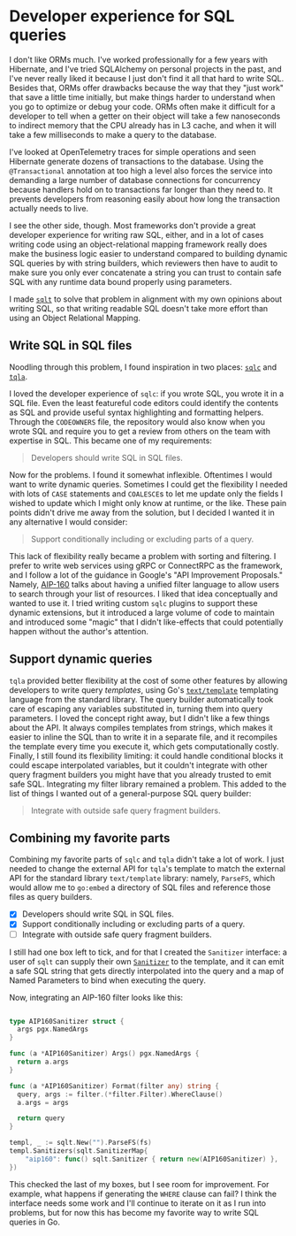 # Developer experience for SQL queries

I don't like ORMs much. I've worked professionally for a few years with
Hibernate, and I've tried SQLAlchemy on personal projects in the past, and I've
never really liked it because I just don't find it all that hard to write SQL.
Besides that, ORMs offer drawbacks because the way that they "just work" that
save a little time initially, but make things harder to understand when you go
to optimize or debug your code. ORMs often make it difficult for a developer to
tell when a getter on their object will take a few nanoseconds to indirect
memory that the CPU already has in L3 cache, and when it will take a few
milliseconds to make a query to the database.

I've looked at OpenTelemetry traces for simple operations and seen Hibernate
generate dozens of transactions to the database. Using the `@Transactional`
annotation at too high a level also forces the service into demanding a large
number of database connections for concurrency because handlers hold on to
transactions far longer than they need to. It prevents developers from reasoning
easily about how long the transaction actually needs to live.

I see the other side, though. Most frameworks don't provide a great developer
experience for writing raw SQL, either, and in a lot of cases writing code using
an object-relational mapping framework really does make the business logic
easier to understand compared to building dynamic SQL queries by with string
builders, which reviewers then have to audit to make sure you only ever
concatenate a string you can trust to contain safe SQL with any runtime data
bound properly using parameters.

I made [`sqlt`](https://github.com/hxtk/sqlt) to solve that problem in alignment
with my own opinions about writing SQL, so that writing readable SQL doesn't
take more effort than using an Object Relational Mapping.

<!-- truncate -->

## Write SQL in SQL files

Noodling through this problem, I found inspiration in two places:
[`sqlc`](https://sqlc.dev/) and [`tqla`](https://github.com/VauntDev/tqla).

I loved the developer experience of `sqlc`: if you wrote SQL, you wrote it in a
SQL file. Even the least featureful code editors could identify the contents as
SQL and provide useful syntax highlighting and formatting helpers. Through the
`CODEOWNERS` file, the repository would also know when you wrote SQL and require
you to get a review from others on the team with expertise in SQL. This became
one of my requirements:

> Developers should write SQL in SQL files.

Now for the problems. I found it somewhat inflexible. Oftentimes I would want to
write dynamic queries. Sometimes I could get the flexibility I needed with lots
of `CASE` statements and `COALESCE`s to let me update only the fields I wished
to update which I might only know at runtime, or the like. These pain points
didn't drive me away from the solution, but I decided I wanted it in any
alternative I would consider:

> Support conditionally including or excluding parts of a query.

This lack of flexibility really became a problem with sorting and filtering. I
prefer to write web services using gRPC or ConnectRPC as the framework, and I
follow a lot of the guidance in Google's "API Improvement Proposals." Namely,
[AIP-160](https://google.aip.dev/160) talks about having a unified filter
language to allow users to search through your list of resources. I liked that
idea conceptually and wanted to use it. I tried writing custom `sqlc` plugins to
support these dynamic extensions, but it introduced a large volume of code to
maintain and introduced some "magic" that I didn't like-effects that could
potentially happen without the author's attention.

## Support dynamic queries

`tqla` provided better flexibility at the cost of some other features by
allowing developers to write query *templates*, using Go's
[`text/template`](https://pkg.go.dev/text/template) templating language from the
standard library. The query builder automatically took care of escaping any
variables substituted in, turning them into query parameters. I loved the
concept right away, but I didn't like a few things about the API. It always
compiles templates from strings, which makes it easier to inline the SQL than to
write it in a separate file, and it recompiles the template every time you
execute it, which gets computationally costly. Finally, I still found its
flexibility limiting: it could handle conditional blocks it could escape
interpolated variables, but it couldn't integrate with other query fragment
builders you might have that you already trusted to emit safe SQL. Integrating
my filter library remained a problem. This added to the list of things I wanted
out of a general-purpose SQL query builder:

> Integrate with outside safe query fragment builders.

## Combining my favorite parts

Combining my favorite parts of `sqlc` and `tqla` didn't take a lot of work. I
just needed to change the external API for `tqla`'s template to match the
external API for the standard library `text/template` library: namely,
`ParseFS`, which would allow me to `go:embed` a directory of SQL files and
reference those files as query builders.

-   [x] Developers should write SQL in SQL files.
-   [x] Support conditionally including or excluding parts of a query.
-   [ ] Integrate with outside safe query fragment builders.

I still had one box left to tick, and for that I created the `Sanitizer`
interface: a user of `sqlt` can supply their own
[`Sanitizer`](https://pkg.go.dev/github.com/hxtk/sqlt#Sanitizer) to the
template, and it can emit a safe SQL string that gets directly interpolated into
the query and a map of Named Parameters to bind when executing the query.

Now, integrating an AIP-160 filter looks like this:

```go

type AIP160Sanitizer struct {
  args pgx.NamedArgs
}

func (a *AIP160Sanitizer) Args() pgx.NamedArgs {
  return a.args
}

func (a *AIP160Sanitizer) Format(filter any) string {
  query, args := filter.(*filter.Filter).WhereClause()
  a.args = args

  return query
}

templ, _ := sqlt.New("").ParseFS(fs)
templ.Sanitizers(sqlt.SanitizerMap{
    "aip160": func() sqlt.Sanitizer { return new(AIP160Sanitizer) },
})
```

This checked the last of my boxes, but I see room for improvement. For example,
what happens if generating the `WHERE` clause can fail? I think the interface
needs some work and I'll continue to iterate on it as I run into problems, but
for now this has become my favorite way to write SQL queries in Go.
